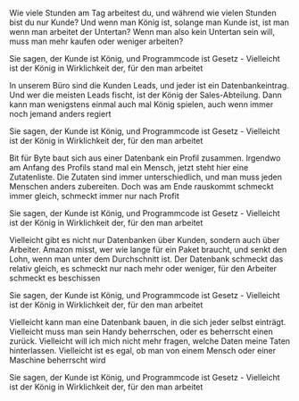 Wie viele Stunden am Tag arbeitest du, und während wie vielen Stunden bist du nur Kunde?
Und wenn man König ist, solange man Kunde ist, ist man wenn man arbeitet der Untertan?
Wenn man also kein Untertan sein will, muss man mehr kaufen oder weniger arbeiten?

Sie sagen, der Kunde ist König, und Programmcode ist Gesetz - 
Vielleicht ist der König in Wirklichkeit der, für den man arbeitet

In unserem Büro sind die Kunden Leads, und jeder ist ein Datenbankeintrag.
Und wer die meisten Leads fischt, ist der König der Sales-Abteilung.
Dann kann man wenigstens einmal auch mal König spielen, auch wenn immer 
noch jemand anders regiert

Sie sagen, der Kunde ist König, und Programmcode ist Gesetz - 
Vielleicht ist der König in Wirklichkeit der, für den man arbeitet

Bit für Byte baut sich aus einer Datenbank ein Profil zusammen.
Irgendwo am Anfang des Profils stand mal ein Mensch, jetzt steht hier eine Zutatenliste.
Die Zutaten sind immer unterschiedlich, und man muss jeden Menschen anders zubereiten.
Doch was am Ende rauskommt schmeckt immer gleich, schmeckt immer nur nach Profit

Sie sagen, der Kunde ist König, und Programmcode ist Gesetz - 
Vielleicht ist der König in Wirklichkeit der, für den man arbeitet

Vielleicht gibt es nicht nur Datenbanken über Kunden, sondern auch über Arbeiter.
Amazon misst, wer wie lange für ein Paket braucht, und senkt den Lohn, wenn man
unter dem Durchschnitt ist. Der Datenbank schmeckt das relativ gleich, es schmeckt nur
nach mehr oder weniger, für den Arbeiter schmeckt es beschissen

Sie sagen, der Kunde ist König, und Programmcode ist Gesetz - 
Vielleicht ist der König in Wirklichkeit der, für den man arbeitet

Vielleicht kann man eine Datenbank bauen, in die sich jeder selbst einträgt.
Vielleicht muss man sein Handy beherrschen, oder es beherrscht einen zurück.
Vielleicht will ich mich nicht mehr fragen, welche Daten meine Taten hinterlassen.
Vielleicht ist es egal, ob man von einem Mensch oder einer Maschine beherrscht wird

Sie sagen, der Kunde ist König, und Programmcode ist Gesetz - 
Vielleicht ist der König in Wirklichkeit der, für den man arbeitet
